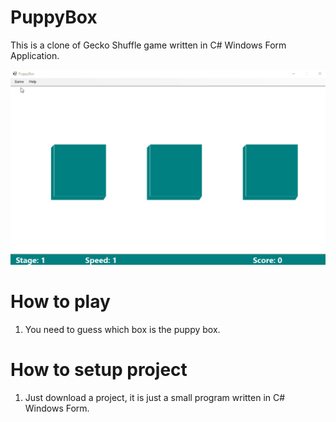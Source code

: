 # PuppyBox
This is a clone of Gecko Shuffle game written in C# Windows Form Application.

![Image Image](https://raw.githubusercontent.com/KDevZilla/Resource/main/PuppyBox_Animation01.gif)
# How to play
1. You need to guess which box is the puppy box.

# How to setup project
1. Just download a project, it is just a small program written in C# Windows Form.
